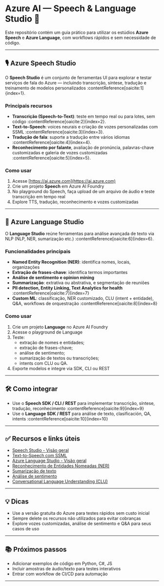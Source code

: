 # Azure AI — Speech & Language Studio 🚀

Este repositório contém um guia prático para utilizar os estúdios **Azure Speech** e **Azure Language**, com workflows rápidos e sem necessidade de código.

---

## 🎙️ Azure Speech Studio

O **Speech Studio** é um conjunto de ferramentas UI para explorar e testar serviços de fala do Azure — incluindo transcrição, síntese, tradução e treinamento de modelos personalizados :contentReference[oaicite:1]{index=1}.

### Principais recursos
- **Transcrição (Speech-to-Text)**: teste em tempo real ou para lotes, sem código :contentReference[oaicite:2]{index=2}.  
- **Text-to-Speech**: voices neurais e criação de vozes personalizadas com SSML :contentReference[oaicite:3]{index=3}.  
- **Tradução de fala**: suporte a tradução entre vários idiomas :contentReference[oaicite:4]{index=4}.  
- **Reconhecimento por falante**, avaliação de pronúncia, palavras-chave customizadas e galeria de vozes customizadas :contentReference[oaicite:5]{index=5}.

### Como usar
1. Acesse [https://ai.azure.com](https://ai.azure.com)  
2. Crie um projeto **Speech** em Azure AI Foundry  
3. No playground do Speech, faça upload de um arquivo de áudio e teste transcrição em tempo real  
4. Explore TTS, tradução, reconhecimento e vozes customizadas

---

## 📄 Azure Language Studio

O **Language Studio** reúne ferramentas para análise avançada de texto via NLP (NLP, NER, sumarização etc.) :contentReference[oaicite:6]{index=6}.

### Funcionalidades principais
- **Named Entity Recognition (NER)**: identifica nomes, locais, organizações  
- **Extração de frases-chave**: identifica termos importantes  
- **Análise de sentimento e opinion mining**  
- **Summarização**: extrativa ou abstrativa, e segmentação de reuniões  
- **PII detection, Entity Linking, Text Analytics for health** :contentReference[oaicite:7]{index=7}  
- **Custom ML**: classificação, NER customizado, CLU (intent + entidade), Q&A, workflows de orquestração :contentReference[oaicite:8]{index=8}

### Como usar
1. Crie um projeto **Language** no Azure AI Foundry  
2. Acesse o playground de Language  
3. Teste:
   - extração de nomes e entidades;
   - extração de frases-chave;
   - análise de sentimento;
   - sumarização de textos ou transcrições;
   - intents com CLU ou QA.
4. Exporte modelos e integre via SDK, CLI ou REST

---

## 🛠️ Como integrar

- Use o **Speech SDK / CLI / REST** para implementar transcrição, síntese, tradução, reconhecimento :contentReference[oaicite:9]{index=9}  
- Use o **Language SDK / REST** para análise de texto, clasificación, QA, intents :contentReference[oaicite:10]{index=10}

---

## ✅ Recursos e links úteis

- [Speech Studio - Visão geral](https://learn.microsoft.com/pt-br/azure/ai-services/speech-service/speech-studio-overview)
- [Text-to-Speech com SSML](https://learn.microsoft.com/pt-br/azure/ai-services/speech-service/speech-synthesis-markup)
- [Azure Language Studio - Visão geral](https://learn.microsoft.com/pt-br/azure/ai-services/language-service/language-studio)
- [Reconhecimento de Entidades Nomeadas (NER)](https://learn.microsoft.com/pt-br/azure/ai-services/language-service/named-entity-recognition/overview)
- [Sumarização de texto](https://learn.microsoft.com/pt-br/azure/ai-services/language-service/summarization/overview)
- [Análise de sentimento](https://learn.microsoft.com/pt-br/azure/ai-services/language-service/sentiment-opinion-mining/overview)
- [Conversational Language Understanding (CLU)](https://learn.microsoft.com/pt-br/azure/ai-services/language-service/conversational-language-understanding/overview)

---

## 💡 Dicas
- Use a versão gratuita do Azure para testes rápidos sem custo inicial  
- Sempre delete os recursos não utilizados para evitar cobranças  
- Explore vozes customizadas, análise de sentimento e Q&A para seus casos de uso

---

## 📚 Próximos passos

- Adicionar exemplos de código em Python, C#, JS  
- Incluir amostras de áudio/texto para testes interativos  
- Entrar com workflow de CI/CD para automação

---

